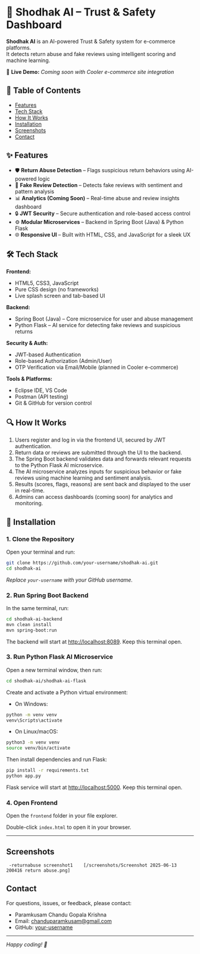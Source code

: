 
# 🔎 Shodhak AI – Trust & Safety Dashboard

**Shodhak AI** is an AI-powered Trust & Safety system for e-commerce platforms.  
It detects return abuse and fake reviews using intelligent scoring and machine learning.

🚀 **Live Demo:** _Coming soon with Cooler e-commerce site integration_

## 📑 Table of Contents

- [Features](#features)
- [Tech Stack](#tech-stack)
- [How It Works](#how-it-works)
- [Installation](#installation)
- [Screenshots](#screenshots)
- [Contact](#contact)

## ✨ Features

- 🛡️ **Return Abuse Detection** – Flags suspicious return behaviors using AI-powered logic  
- 💬 **Fake Review Detection** – Detects fake reviews with sentiment and pattern analysis  
- 📊 **Analytics (Coming Soon)** – Real-time abuse and review insights dashboard  
- 🔒 **JWT Security** – Secure authentication and role-based access control  
- ⚙️ **Modular Microservices** – Backend in Spring Boot (Java) & Python Flask  
- 🌐 **Responsive UI** – Built with HTML, CSS, and JavaScript for a sleek UX  

## 🛠 Tech Stack

**Frontend:**  
- HTML5, CSS3, JavaScript  
- Pure CSS design (no frameworks)  
- Live splash screen and tab-based UI  

**Backend:**  
- Spring Boot (Java) – Core microservice for user and abuse management  
- Python Flask – AI service for detecting fake reviews and suspicious returns  

**Security & Auth:**  
- JWT-based Authentication  
- Role-based Authorization (Admin/User)  
- OTP Verification via Email/Mobile (planned in Cooler e-commerce)  

**Tools & Platforms:**  
- Eclipse IDE, VS Code  
- Postman (API testing)  
- Git & GitHub for version control  

## 🔍 How It Works

1. Users register and log in via the frontend UI, secured by JWT authentication.  
2. Return data or reviews are submitted through the UI to the backend.  
3. The Spring Boot backend validates data and forwards relevant requests to the Python Flask AI microservice.  
4. The AI microservice analyzes inputs for suspicious behavior or fake reviews using machine learning and sentiment analysis.  
5. Results (scores, flags, reasons) are sent back and displayed to the user in real-time.  
6. Admins can access dashboards (coming soon) for analytics and monitoring.  

## 🚀 Installation

### 1. Clone the Repository

Open your terminal and run:

```bash
git clone https://github.com/your-username/shodhak-ai.git
cd shodhak-ai
```

*Replace `your-username` with your GitHub username.*

### 2. Run Spring Boot Backend

In the same terminal, run:

```bash
cd shodhak-ai-backend
mvn clean install
mvn spring-boot:run
```

The backend will start at [http://localhost:8089](http://localhost:8089). Keep this terminal open.

### 3. Run Python Flask AI Microservice

Open a new terminal window, then run:

```bash
cd shodhak-ai/shodhak-ai-flask
```

Create and activate a Python virtual environment:

- On Windows:

```bash
python -m venv venv
venv\Scripts\activate
```

- On Linux/macOS:

```bash
python3 -m venv venv
source venv/bin/activate
```

Then install dependencies and run Flask:

```bash
pip install -r requirements.txt
python app.py
```

Flask service will start at [http://localhost:5000](http://localhost:5000). Keep this terminal open.

### 4. Open Frontend

Open the `frontend` folder in your file explorer.

Double-click `index.html` to open it in your browser.

---

## Screenshots
     -returnabuse screenshot1    [/screenshots/Screenshot 2025-06-13 200416 return abuse.png]

## Contact

For questions, issues, or feedback, please contact:

- Paramkusam Chandu Gopala Krishna
- Email: chanduparamkusam@gmail.com  
- GitHub: [your-username](https://github.com/Chanduparamkusam)

---

*Happy coding! 🚀*
